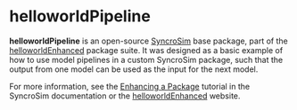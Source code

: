 # **helloworldPipeline**

**helloworldPipeline** is an open-source [SyncroSim](http://www.syncrosim.com) base package, part of the [helloworldEnhanced](https://github.com/ApexRMS/helloworldEnhanced) package suite. It was designed as a basic example of how to use model pipelines in a custom SyncroSim package, such that the output from one model can be used as the input for the next model. 

For more information, see the [Enhancing a Package](http://docs.syncrosim.com/how_to_guides/package_create_pipelines.html) tutorial in the SyncroSim documentation or the [helloworldEnhanced](https://apexrms.github.io/helloworldEnhanced/) website. 